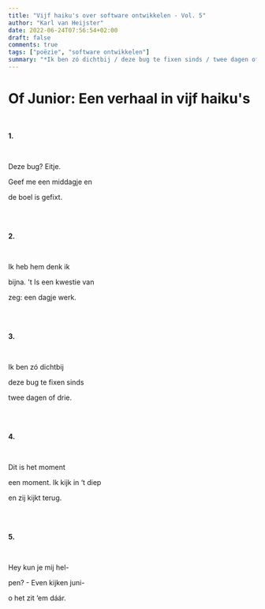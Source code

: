 ```yaml
---
title: "Vijf haiku's over software ontwikkelen - Vol. 5"
author: "Karl van Heijster"
date: 2022-06-24T07:56:54+02:00
draft: false
comments: true
tags: ["poëzie", "software ontwikkelen"]
summary: "*Ik ben zó dichtbij / deze bug te fixen sinds / twee dagen of drie.*"
---
```


# Of Junior: Een verhaal in vijf haiku's

<br>

**1.**

<br>

Deze bug? Eitje.

Geef me een middagje en

de boel is gefixt.

<br>
<br>

**2.**

<br>

Ik heb hem denk ik

bijna. 't Is een kwestie van

zeg: een dagje werk.

<br>
<br>

**3.**

<br>

Ik ben zó dichtbij

deze bug te fixen sinds

twee dagen of drie.

<br>
<br>

**4.**

<br>

Dit is het moment

een moment. Ik kijk in ‘t diep

en zij kijkt terug.

<br>
<br>

**5.**

<br>

Hey kun je mij hel-

pen? - Even kijken juni-

o het zit ‘em dáár.
